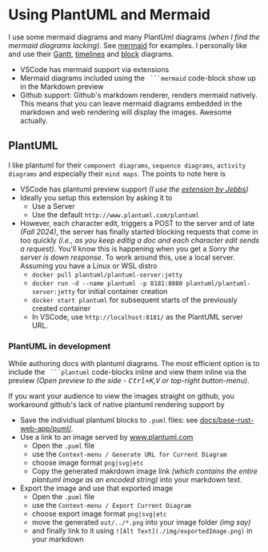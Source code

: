 # Using PlantUML and Mermaid

I use some mermaid diagrams and many PlantUml diagrams _(when I find the mermaid diagrams lacking)_. See [mermaid](https://mermaid.js.org/intro/) for examples. I personally like and use their [Gantt](https://mermaid.js.org/syntax/gantt.html), [timelines](https://mermaid.js.org/syntax/timeline.html) and [block](https://mermaid.js.org/syntax/block.html) diagrams.

 - VSCode has mermaid support via extensions
 - Mermaid diagrams included using the ` ```mermaid` code-block show up in the Markdown preview
 - Github support: Github's markdown renderer, renders mermaid natively. This means that you can leave mermaid diagrams embedded in the markdown and web rendering will display the images. Awesome actually.

## PlantUML

I like plantuml for their `component diagrams`, `sequence diagrams`, `activity diagrams` and especially their `mind maps`. The points to note here is

 - VSCode has plantuml preview support _(I use the [extension by Jebbs](https://marketplace.visualstudio.com/items?itemName=jebbs.plantuml))_
 - Ideally you setup this extension by asking it to 
   - Use a Server
   - Use the default `http://www.plantuml.com/plantuml`
 - However, each character edit, triggers a POST to the server and of late _(Fall 2024)_, the server has finally started blocking requests that come in too quickly _(i.e., as you keep editig a doc and each character edit sends a request)_. You'll know this is happening when you get a _Sorry the server is down response_. To work around this, use a local server. Assuming you have a Linux or WSL distro
   - `docker pull plantuml/plantuml-server:jetty`
   - `docker run -d --name plantuml -p 8181:8080 plantuml/plantuml-server:jetty` for initial container creation
   - `docker start plantuml` for subsequent starts of the previously created container
   - In VSCode, use `http://localhost:8181/` as the PlantUML server URL.


### PlantUML in development

While authoring docs with plantuml diagrams. The most efficient option is to include the ` ```plantuml` code-blocks inline and view them inline via the preview _(Open preview to the side - <kbd>Ctrl+K</kbd>,<kbd>V</kbd> or top-right button-menu)_.

If you want your audience to view the images straight on github, you workaround github's lack of native plantuml rendering support by

 - Save the individiual plantuml blocks to `.puml` files: see [docs/base-rust-web-app/puml/](./base-rust-web-app/puml/).
 - Use a link to an image served by www.plantuml.com
   - Open the `.puml` file
   - use the `Context-menu / Generate URL for Current Diagram`
   - choose image format `png|svg|etc`
   - Copy the generated makrdown image link _(which contains the entire plantuml image as an encoded string)_ into your markdown text.   
 - Export the image and use that exported image
   - Open the `.puml` file
   - use the `Context-menu / Export Current Diagram`
   - choose export image format `png|svg|etc`
   - move the generated `out/../*.png` into your image folder _(img say)_ 
   - and finally link to it using `![Alt Text](./img/exportedImage.png)` in your markdown